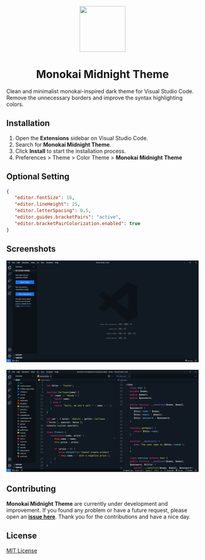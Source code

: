 <p align="center">
    <img src="./assets/" width="120" height="120">
    <h1 align="center">Monokai Midnight Theme</h1>
</p>

Clean and minimalist monokai-inspired dark theme for Visual Studio Code.
Remove the unnecessary borders and improve the syntax highlighting colors.

## Installation

1. Open the **Extensions** sidebar on Visual Studio Code.
2. Search for **Monokai Midnight Theme**.
3. Click **Install** to start the installation process.
4. Preferences > Theme > Color Theme > **Monokai Midnight Theme**

## Optional Setting

```json
{
   "editor.fontSize": 16,
   "editor.lineHeight": 25,
   "editor.letterSpacing": 0.5,
   "editor.guides.bracketPairs": "active",
   "editor.bracketPairColorization.enabled": true
}
```

## Screenshots

![Monokai Midnight Theme](./assets/screenshot-1.png)<br><br>
![Monokai Midnight Theme](./assets/screenshot-2.png)

## Contributing

**Monokai Midnight Theme** are currently under development and improvement.
If you found any problem or have a future request, please open an
[**issue here**](https://github.com/syahrizaldev/monokai-midnight/issues).
Thank you for the contributions and have a nice day.

## License

[MIT License](./license)

